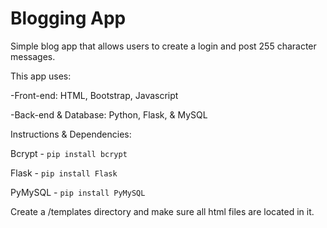 # Blogging App

Simple blog app that allows users to create a login and post 255 character messages.

This app uses:

-Front-end: HTML, Bootstrap, Javascript

-Back-end & Database: Python, Flask, & MySQL

Instructions & Dependencies:

Bcrypt - `pip install bcrypt`

Flask - `pip install Flask`

PyMySQL - `pip install PyMySQL`

Create a /templates directory and make sure all html files are located in it.
